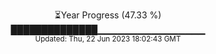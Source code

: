 <p align="center">
⏳Year Progress (47.33 %) <br>
██████████████▁▁▁▁▁▁▁▁▁▁▁▁▁▁▁▁ <br>
<sub>Updated: Thu, 22 Jun 2023 18:02:43 GMT</sub>
</p>

